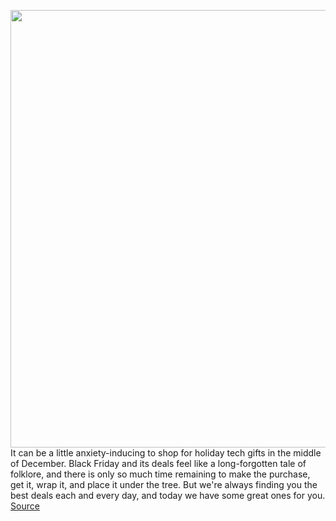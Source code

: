 <img src='https://cdn.vox-cdn.com/thumbor/TrJ3tGDMigl7jEBcs0Nf7P7kCb0=/0x0:2040x1360/1200x800/filters:focal(857x517:1183x843)/cdn.vox-cdn.com/uploads/chorus_image/image/70270030/vpavic_211006_4796_0039.0.jpg' width='700px' /><br/>
It can be a little anxiety-inducing to shop for holiday tech gifts in the middle of December. Black Friday and its deals feel like a long-forgotten tale of folklore, and there is only so much time remaining to make the purchase, get it, wrap it, and place it under the tree. But we're always finding you the best deals each and every day, and today we have some great ones for you.
<a href='https://www.theverge.com/good-deals/2021/12/14/22832317/apple-watch-series-7-se-samsung-galaxy-fold-3-nvidia-shield-tv-meross-smart-home-macbook-deal-sale'> Source <a/>
